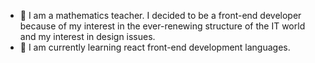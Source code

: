 

- 🔭 I am a mathematics teacher. I decided to be a front-end developer because of my interest in the ever-renewing structure of the IT world and my interest in design issues.
- 🌱 I am currently learning react front-end development languages.
